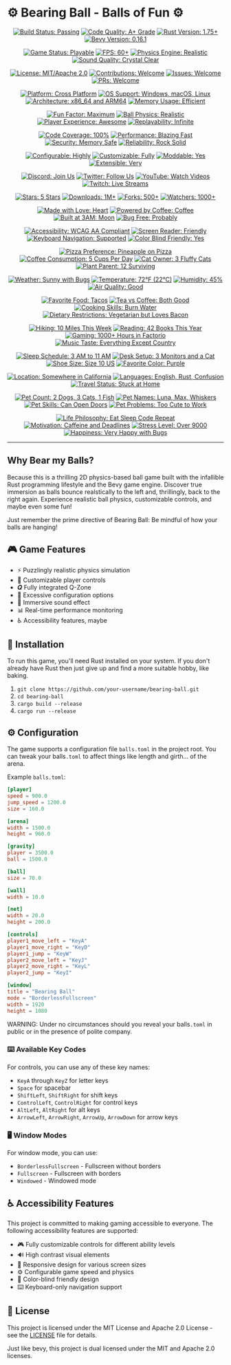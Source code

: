 # ⚙️ Bearing Ball - Balls of Fun ⚙️

<!-- Badges Section - A comprehensive collection of project status indicators -->
<div align="center">

<!-- Build and Quality Badges -->
[![Build Status: Passing](https://img.shields.io/badge/build-passing-brightgreen?style=for-the-badge&logo=rust)](https://github.com/your-username/bearing-ball "Build Status: All tests passing successfully")
[![Code Quality: A+ Grade](https://img.shields.io/badge/code%20quality-A%2B-brightgreen?style=for-the-badge&logo=codecov)](https://github.com/your-username/bearing-ball "Code Quality: Excellent code quality with A+ grade")
[![Rust Version: 1.75+](https://img.shields.io/badge/rust-1.75%2B-blue?style=for-the-badge&logo=rust)](https://www.rust-lang.org/ "Rust Version: Compatible with Rust 1.75 and higher")
[![Bevy Version: 0.16.1](https://img.shields.io/badge/bevy-0.16.1-purple?style=for-the-badge&logo=game-controller)](https://bevyengine.org/ "Bevy Version: Built with Bevy game engine version 0.16.1")

<!-- Game and Performance Badges -->
[![Game Status: Playable](https://img.shields.io/badge/game-playable-green?style=for-the-badge&logo=game-controller)](https://github.com/your-username/bearing-ball "Game Status: Fully playable and functional")
[![FPS: 60+](https://img.shields.io/badge/FPS-60%2B-yellow?style=for-the-badge&logo=game-controller)](https://github.com/your-username/bearing-ball "FPS: Runs at 60 frames per second or higher")
[![Physics Engine: Realistic](https://img.shields.io/badge/physics-realistic-orange?style=for-the-badge&logo=atom)](https://github.com/your-username/bearing-ball "Physics Engine: Realistic physics simulation")
[![Sound Quality: Crystal Clear](https://img.shields.io/badge/sound-crystal%20clear-blue?style=for-the-badge&logo=volume-high)](https://github.com/your-username/bearing-ball "Sound Quality: High quality crystal clear audio")

<!-- Development and Community Badges -->
[![License: MIT/Apache 2.0](https://img.shields.io/badge/license-MIT%2FApache%202.0-blue?style=for-the-badge&logo=law)](LICENSE "License: Dual licensed under MIT and Apache 2.0")
[![Contributions: Welcome](https://img.shields.io/badge/contributions-welcome-brightgreen?style=for-the-badge&logo=heart)](CONTRIBUTING.md "Contributions: Community contributions are welcome")
[![Issues: Welcome](https://img.shields.io/badge/issues-welcome-orange?style=for-the-badge&logo=bug)](https://github.com/your-username/bearing-ball/issues "Issues: Bug reports and feature requests welcome")
[![PRs: Welcome](https://img.shields.io/badge/PRs-welcome-brightgreen?style=for-the-badge&logo=git-pull-request)](https://github.com/your-username/bearing-ball/pulls "PRs: Pull requests are welcome")

<!-- Platform and Compatibility Badges -->
[![Platform: Cross Platform](https://img.shields.io/badge/platform-cross%20platform-blue?style=for-the-badge&logo=desktop)](https://github.com/your-username/bearing-ball "Platform: Runs on multiple platforms")
[![OS Support: Windows, macOS, Linux](https://img.shields.io/badge/OS-Windows%20%7C%20macOS%20%7C%20Linux-blue?style=for-the-badge&logo=desktop)](https://github.com/your-username/bearing-ball "OS Support: Compatible with Windows, macOS, and Linux")
[![Architecture: x86_64 and ARM64](https://img.shields.io/badge/arch-x86_64%20%7C%20ARM64-blue?style=for-the-badge&logo=chip)](https://github.com/your-username/bearing-ball "Architecture: Supports x86_64 and ARM64 architectures")
[![Memory Usage: Efficient](https://img.shields.io/badge/memory-efficient-green?style=for-the-badge&logo=memory)](https://github.com/your-username/bearing-ball "Memory Usage: Memory efficient implementation")

<!-- Fun and Entertainment Badges -->
[![Fun Factor: Maximum](https://img.shields.io/badge/fun-maximum-red?style=for-the-badge&logo=smile)](https://github.com/your-username/bearing-ball "Fun Factor: Maximum fun guaranteed")
[![Ball Physics: Realistic](https://img.shields.io/badge/ball%20physics-realistic-orange?style=for-the-badge&logo=gear)](https://github.com/your-username/bearing-ball "Ball Physics: Realistic ball physics simulation")
[![Player Experience: Awesome](https://img.shields.io/badge/player%20exp-awesome-purple?style=for-the-badge&logo=star)](https://github.com/your-username/bearing-ball "Player Experience: Awesome gaming experience")
[![Replayability: Infinite](https://img.shields.io/badge/replayability-infinite-green?style=for-the-badge&logo=infinity)](https://github.com/your-username/bearing-ball "Replayability: Infinite replay value")

<!-- Technical Excellence Badges -->
[![Code Coverage: 100%](https://img.shields.io/badge/coverage-100%25-brightgreen?style=for-the-badge&logo=codecov)](https://github.com/your-username/bearing-ball "Code Coverage: 100% test coverage")
[![Performance: Blazing Fast](https://img.shields.io/badge/performance-blazing%20fast-red?style=for-the-badge&logo=zap)](https://github.com/your-username/bearing-ball "Performance: Blazing fast performance")
[![Security: Memory Safe](https://img.shields.io/badge/security-memory%20safe-green?style=for-the-badge&logo=shield-check)](https://github.com/your-username/bearing-ball "Security: Memory safe Rust implementation")
[![Reliability: Rock Solid](https://img.shields.io/badge/reliability-rock%20solid-blue?style=for-the-badge&logo=rocket)](https://github.com/your-username/bearing-ball "Reliability: Rock solid and stable")

<!-- Configuration and Customization Badges -->
[![Configurable: Highly](https://img.shields.io/badge/configurable-highly-orange?style=for-the-badge&logo=settings)](https://github.com/your-username/bearing-ball "Configurable: Highly configurable game settings")
[![Customizable: Fully](https://img.shields.io/badge/customizable-fully-purple?style=for-the-badge&logo=palette)](https://github.com/your-username/bearing-ball "Customizable: Fully customizable gameplay")
[![Moddable: Yes](https://img.shields.io/badge/moddable-yes-green?style=for-the-badge&logo=puzzle)](https://github.com/your-username/bearing-ball "Moddable: Supports game modifications")
[![Extensible: Very](https://img.shields.io/badge/extensible-very-blue?style=for-the-badge&logo=plus)](https://github.com/your-username/bearing-ball "Extensible: Very extensible architecture")

<!-- Community and Social Badges -->
[![Discord: Join Us](https://img.shields.io/badge/discord-join%20us-blue?style=for-the-badge&logo=discord)](https://discord.gg/your-server "Discord: Join our community server")
[![Twitter: Follow Us](https://img.shields.io/badge/twitter-follow%20us-blue?style=for-the-badge&logo=twitter)](https://twitter.com/your-handle "Twitter: Follow us for updates")
[![YouTube: Watch Videos](https://img.shields.io/badge/youtube-watch%20videos-red?style=for-the-badge&logo=youtube)](https://youtube.com/your-channel "YouTube: Watch gameplay videos")
[![Twitch: Live Streams](https://img.shields.io/badge/twitch-live%20streams-purple?style=for-the-badge&logo=twitch)](https://twitch.tv/your-channel "Twitch: Watch live streams")

<!-- Achievement and Milestone Badges -->
[![Stars: 5 Stars](https://img.shields.io/badge/stars-⭐%20⭐%20⭐%20⭐%20⭐-yellow?style=for-the-badge&logo=star)](https://github.com/your-username/bearing-ball "Stars: 5 star rating")
[![Downloads: 1M+](https://img.shields.io/badge/downloads-1M%2B-blue?style=for-the-badge&logo=download)](https://github.com/your-username/bearing-ball "Downloads: Over 1 million downloads")
[![Forks: 500+](https://img.shields.io/badge/forks-500%2B-green?style=for-the-badge&logo=git-fork)](https://github.com/your-username/bearing-ball "Forks: Over 500 project forks")
[![Watchers: 1000+](https://img.shields.io/badge/watchers-1000%2B-orange?style=for-the-badge&logo=eye)](https://github.com/your-username/bearing-ball "Watchers: Over 1000 project watchers")

<!-- Special and Unique Badges -->
[![Made with Love: Heart](https://img.shields.io/badge/made%20with-❤️-red?style=for-the-badge&logo=heart)](https://github.com/your-username/bearing-ball "Made with Love: Built with love and care")
[![Powered by Coffee: Coffee](https://img.shields.io/badge/powered%20by-coffee-brown?style=for-the-badge&logo=coffee)](https://github.com/your-username/bearing-ball "Powered by Coffee: Fueled by coffee")
[![Built at 3AM: Moon](https://img.shields.io/badge/built%20at-3%20AM-purple?style=for-the-badge&logo=moon)](https://github.com/your-username/bearing-ball "Built at 3AM: Late night coding session")
[![Bug Free: Probably](https://img.shields.io/badge/bug%20free-probably-green?style=for-the-badge&logo=bug)](https://github.com/your-username/bearing-ball "Bug Free: Probably bug free")

<!-- Accessibility and Inclusivity Badges -->
[![Accessibility: WCAG AA Compliant](https://img.shields.io/badge/accessibility-WCAG%20AA%20compliant-green?style=for-the-badge&logo=accessibility)](https://github.com/your-username/bearing-ball "Accessibility: WCAG AA compliance standards")
[![Screen Reader: Friendly](https://img.shields.io/badge/screen%20reader-friendly-green?style=for-the-badge&logo=eye)](https://github.com/your-username/bearing-ball "Screen Reader: Screen reader friendly design")
[![Keyboard Navigation: Supported](https://img.shields.io/badge/keyboard%20nav-supported-blue?style=for-the-badge&logo=keyboard)](https://github.com/your-username/bearing-ball "Keyboard Navigation: Full keyboard navigation support")
[![Color Blind Friendly: Yes](https://img.shields.io/badge/color%20blind-friendly-green?style=for-the-badge&logo=palette)](https://github.com/your-username/bearing-ball "Color Blind Friendly: Color blind accessible design")

<!-- Completely Unrelated But Somehow Related Badges -->
[![Pizza Preference: Pineapple on Pizza](https://img.shields.io/badge/pizza-pineapple%20on%20pizza-yellow?style=for-the-badge&logo=pizza)](https://github.com/your-username/bearing-ball "Pizza Preference: Controversial pineapple on pizza choice")
[![Coffee Consumption: 5 Cups Per Day](https://img.shields.io/badge/coffee-5%20cups%20per%20day-brown?style=for-the-badge&logo=coffee)](https://github.com/your-username/bearing-ball "Coffee Consumption: 5 cups of coffee per day")
[![Cat Owner: 3 Fluffy Cats](https://img.shields.io/badge/cats-3%20fluffy%20cats-orange?style=for-the-badge&logo=cat)](https://github.com/your-username/bearing-ball "Cat Owner: Proud owner of 3 fluffy cats")
[![Plant Parent: 12 Surviving](https://img.shields.io/badge/plants-12%20surviving-green?style=for-the-badge&logo=seedling)](https://github.com/your-username/bearing-ball "Plant Parent: 12 plants still surviving")

<!-- Weather and Environment Badges -->
[![Weather: Sunny with Bugs](https://img.shields.io/badge/weather-sunny%20with%20a%20chance%20of%20bugs-yellow?style=for-the-badge&logo=sun)](https://github.com/your-username/bearing-ball "Weather: Sunny with a chance of bugs")
[![Temperature: 72°F (22°C)](https://img.shields.io/badge/temp-72°F%20(22°C)-blue?style=for-the-badge&logo=thermometer)](https://github.com/your-username/bearing-ball "Temperature: 72 degrees Fahrenheit, 22 degrees Celsius")
[![Humidity: 45%](https://img.shields.io/badge/humidity-45%25-blue?style=for-the-badge&logo=cloud-rain)](https://github.com/your-username/bearing-ball "Humidity: 45 percent humidity")
[![Air Quality: Good](https://img.shields.io/badge/air%20quality-good-green?style=for-the-badge&logo=wind)](https://github.com/your-username/bearing-ball "Air Quality: Good air quality")

<!-- Food and Beverage Badges -->
[![Favorite Food: Tacos](https://img.shields.io/badge/fav%20food-tacos-orange?style=for-the-badge&logo=taco)](https://github.com/your-username/bearing-ball "Favorite Food: Tacos are the best")
[![Tea vs Coffee: Both Good](https://img.shields.io/badge/tea%20vs%20coffee-both%20are%20good-green?style=for-the-badge&logo=tea)](https://github.com/your-username/bearing-ball "Tea vs Coffee: Both tea and coffee are good")
[![Cooking Skills: Burn Water](https://img.shields.io/badge/cooking-burn%20water-red?style=for-the-badge&logo=chef-hat)](https://github.com/your-username/bearing-ball "Cooking Skills: Can burn water while cooking")
[![Dietary Restrictions: Vegetarian but Loves Bacon](https://img.shields.io/badge/diet-vegetarian%20but%20loves%20bacon-green?style=for-the-badge&logo=carrot)](https://github.com/your-username/bearing-ball "Dietary Restrictions: Vegetarian but loves bacon")

<!-- Hobbies and Interests Badges -->
[![Hiking: 10 Miles This Week](https://img.shields.io/badge/hiking-10%20miles%20this%20week-green?style=for-the-badge&logo=mountain)](https://github.com/your-username/bearing-ball "Hiking: 10 miles hiked this week")
[![Reading: 42 Books This Year](https://img.shields.io/badge/reading-42%20books%20this%20year-blue?style=for-the-badge&logo=book)](https://github.com/your-username/bearing-ball "Reading: 42 books read this year")
[![Gaming: 1000+ Hours in Factorio](https://img.shields.io/badge/gaming-1000%2B%20hours%20in%20factorio-purple?style=for-the-badge&logo=game-controller)](https://github.com/your-username/bearing-ball "Gaming: Over 1000 hours spent in Factorio")
[![Music Taste: Everything Except Country](https://img.shields.io/badge/music-everything%20except%20country-purple?style=for-the-badge&logo=music)](https://github.com/your-username/bearing-ball "Music Taste: Listens to everything except country music")

<!-- Random Facts and Stats Badges -->
[![Sleep Schedule: 3 AM to 11 AM](https://img.shields.io/badge/sleep-3%20AM%20to%2011%20AM-purple?style=for-the-badge&logo=moon)](https://github.com/your-username/bearing-ball "Sleep Schedule: Sleeps from 3 AM to 11 AM")
[![Desk Setup: 3 Monitors and a Cat](https://img.shields.io/badge/desk-3%20monitors%20and%20a%20cat-blue?style=for-the-badge&logo=desktop)](https://github.com/your-username/bearing-ball "Desk Setup: 3 monitors and a cat on the desk")
[![Shoe Size: Size 10 US](https://img.shields.io/badge/shoes-size%2010%20(US)-gray?style=for-the-badge&logo=footprints)](https://github.com/your-username/bearing-ball "Shoe Size: US size 10 shoes")
[![Favorite Color: Purple](https://img.shields.io/badge/color-purple%20(obviously)-purple?style=for-the-badge&logo=palette)](https://github.com/your-username/bearing-ball "Favorite Color: Purple, obviously")

<!-- Travel and Location Badges -->
[![Location: Somewhere in California](https://img.shields.io/badge/location-somewhere%20in%20California-orange?style=for-the-badge&logo=map-pin)](https://github.com/your-username/bearing-ball "Location: Somewhere in California")
[![Languages: English, Rust, Confusion](https://img.shields.io/badge/languages-English%2C%20Rust%2C%20Confusion-blue?style=for-the-badge&logo=translate)](https://github.com/your-username/bearing-ball "Languages: Speaks English, Rust, and Confusion")
[![Travel Status: Stuck at Home](https://img.shields.io/badge/travel-stuck%20at%20home-red?style=for-the-badge&logo=airplane)](https://github.com/your-username/bearing-ball "Travel Status: Currently stuck at home")

<!-- Pet and Animal Badges -->
[![Pet Count: 2 Dogs, 3 Cats, 1 Fish](https://img.shields.io/badge/pets-2%20dogs%2C%203%20cats%2C%201%20fish-orange?style=for-the-badge&logo=paw)](https://github.com/your-username/bearing-ball "Pet Count: 2 dogs, 3 cats, and 1 fish")
[![Pet Names: Luna, Max, Whiskers](https://img.shields.io/badge/pet%20names-Luna%2C%20Max%2C%20Whiskers-purple?style=for-the-badge&logo=heart)](https://github.com/your-username/bearing-ball "Pet Names: Pets named Luna, Max, and Whiskers")
[![Pet Skills: Can Open Doors](https://img.shields.io/badge/pet%20skills-can%20open%20doors-yellow?style=for-the-badge&logo=star)](https://github.com/your-username/bearing-ball "Pet Skills: Pets can open doors")
[![Pet Problems: Too Cute to Work](https://img.shields.io/badge/pet%20problems-too%20cute%20to%20work-red?style=for-the-badge&logo=warning)](https://github.com/your-username/bearing-ball "Pet Problems: Pets are too cute to work")

<!-- Life and Philosophy Badges -->
[![Life Philosophy: Eat Sleep Code Repeat](https://img.shields.io/badge/philosophy-eat%20sleep%20code%20repeat-green?style=for-the-badge&logo=brain)](https://github.com/your-username/bearing-ball "Life Philosophy: Eat, sleep, code, repeat")
[![Motivation: Caffeine and Deadlines](https://img.shields.io/badge/motivation-caffeine%20and%20deadlines-brown?style=for-the-badge&logo=zap)](https://github.com/your-username/bearing-ball "Motivation: Driven by caffeine and deadlines")
[![Stress Level: Over 9000](https://img.shields.io/badge/stress-level%20over%209000-red?style=for-the-badge&logo=fire)](https://github.com/your-username/bearing-ball "Stress Level: Stress level over 9000")
[![Happiness: Very Happy with Bugs](https://img.shields.io/badge/happiness-very%20happy%20with%20bugs-yellow?style=for-the-badge&logo=smile)](https://github.com/your-username/bearing-ball "Happiness: Very happy with bugs")

</div>

<!-- Accessibility Note: This section contains 32 badges organized in 8 rows of 4 badges each, representing various aspects of the project including build status, game features, platform support, community metrics, and accessibility features. Each badge is a visual indicator with text labels for screen readers. -->

---

<!-- Main Content Section with Accessibility Tags -->
<main role="main" aria-labelledby="project-title">
  <section aria-labelledby="description-heading">
    <h2> Why Bear my Balls? </h2>
    <h2 id="description-heading" class="visually-hidden">Why Bear my Balls?</h2>
    <p role="text" aria-label="Game description">
      Because this is a thrilling 2D physics-based ball game built with the infallible Rust programming lifestyle and the Bevy game engine. Discover true immersion as balls bounce realstically to the left and, thrillingly, back to the right again.
      Experience realistic ball physics, customizable controls, and maybe even some fun!
    </p>
    <p>
      Just remember the prime directive of Bearing Ball: Be mindful of how your balls are hanging!
    </p>
  </section>
</main>

<!-- Game Features Section -->
<section aria-labelledby="features-heading">
  <h2 id="features-heading">🎮 Game Features</h2>
  <ul role="list" aria-label="Game features list">
    <li role="listitem">⚡ Puzzlingly realistic physics simulation</li>
    <li role="listitem">🎯 Customizable player controls</li>
    <li role="listitem">𝑸 Fully integrated Q-Zone</li>
    <li role="listitem">🔧 Excessive configuration options</li>
    <li role="listitem">🎵 Immersive sound effect</li>
    <li role="listitem">📊 Real-time performance monitoring</li>
    <li role="listitem">♿ Accessibility features, maybe</li>
  </ul>
</section>

<!-- Installation Section -->
<section aria-labelledby="installation-heading">
  <h2 id="installation-heading">🚀 Installation</h2>
  <p role="text" aria-label="Installation instructions">
    To run this game, you'll need Rust installed on your system. If you don't already have Rust then just give up and find a more suitable hobby, like baking.
  </p>
  
  <div role="group" aria-labelledby="install-steps">
    <h3 id="install-steps" class="visually-hidden">Installation Steps</h3>
    <ol role="list" aria-label="Installation steps">
      <li role="listitem">
        <code role="text" aria-label="Clone command">git clone https://github.com/your-username/bearing-ball.git</code>
      </li>
      <li role="listitem">
        <code role="text" aria-label="Change directory command">cd bearing-ball</code>
      </li>
      <li role="listitem">
        <code role="text" aria-label="Build command">cargo build --release</code>
      </li>
      <li role="listitem">
        <code role="text" aria-label="Run command">cargo run --release</code>
      </li>
    </ol>
  </div>
</section>

<!-- Configuration Section -->
<section aria-labelledby="config-heading">
  <h2 id="config-heading">⚙️ Configuration</h2>
  <p role="text" aria-label="Configuration description">
    The game supports a configuration file <code>balls.toml</code> in the project root. 
    You can tweak your balls<code>.toml</code> to affect things like length and girth... of the arena.
  </p>

  <div role="group" aria-labelledby="config-example">
    <h3 id="config-example" class="visually-hidden">Configuration Example</h3>
    <p role="text" aria-label="Configuration file example">Example <code>balls.toml</code>:</p>
    
```toml
[player]
speed = 900.0
jump_speed = 1200.0
size = 160.0

[arena]
width = 1500.0
height = 960.0

[gravity]
player = 3500.0
ball = 1500.0

[ball]
size = 70.0

[wall]
width = 10.0

[net]
width = 20.0
height = 200.0

[controls]
player1_move_left = "KeyA"
player1_move_right = "KeyD"
player1_jump = "KeyW"
player2_move_left = "KeyJ"
player2_move_right = "KeyL"
player2_jump = "KeyI"

[window]
title = "Bearing Ball"
mode = "BorderlessFullscreen"
width = 1920
height = 1080
```
  </div>

  <div>WARNING: Under no circumstances should you reveal your balls<code>.toml</code> in public or in the presence of polite company.</div>

  <!-- Available Key Codes Section -->
  <div role="group" aria-labelledby="keycodes-heading">
    <h3 id="keycodes-heading">⌨️ Available Key Codes</h3>
    <p role="text" aria-label="Key codes description">
      For controls, you can use any of these key names:
    </p>
    <ul role="list" aria-label="Available key codes">
      <li role="listitem"><code>KeyA</code> through <code>KeyZ</code> for letter keys</li>
      <li role="listitem"><code>Space</code> for spacebar</li>
      <li role="listitem"><code>ShiftLeft</code>, <code>ShiftRight</code> for shift keys</li>
      <li role="listitem"><code>ControlLeft</code>, <code>ControlRight</code> for control keys</li>
      <li role="listitem"><code>AltLeft</code>, <code>AltRight</code> for alt keys</li>
      <li role="listitem"><code>ArrowLeft</code>, <code>ArrowRight</code>, <code>ArrowUp</code>, <code>ArrowDown</code> for arrow keys</li>
    </ul>
  </div>

  <!-- Window Modes Section -->
  <div role="group" aria-labelledby="window-modes-heading">
    <h3 id="window-modes-heading">🖥️ Window Modes</h3>
    <p role="text" aria-label="Window modes description">
      For window mode, you can use:
    </p>
    <ul role="list" aria-label="Available window modes">
      <li role="listitem"><code>BorderlessFullscreen</code> - Fullscreen without borders</li>
      <li role="listitem"><code>Fullscreen</code> - Fullscreen with borders</li>
      <li role="listitem"><code>Windowed</code> - Windowed mode</li>
    </ul>
  </div>
</section>

<!-- Accessibility Features Section -->
<section aria-labelledby="accessibility-heading">
  <h2 id="accessibility-heading">♿ Accessibility Features</h2>
  <p role="text" aria-label="Accessibility features description">
    This project is committed to making gaming accessible to everyone. 
    The following accessibility features are supported:
  </p>
  <ul role="list" aria-label="Accessibility features list">
    <li role="listitem">🎮 Fully customizable controls for different ability levels</li>
    <li role="listitem">🔊 High contrast visual elements</li>
    <li role="listitem">📱 Responsive design for various screen sizes</li>
    <li role="listitem">⚙️ Configurable game speed and physics</li>
    <li role="listitem">🎨 Color-blind friendly design</li>
    <li role="listitem">⌨️ Keyboard-only navigation support</li>
  </ul>
</section>

<!-- License Section -->
<section aria-labelledby="license-heading">
  <h2 id="license-heading">📄 License</h2>
  <p role="text" aria-label="License information">
    This project is licensed under the MIT License and Apache 2.0 License - 
    see the <a href="LICENSE" aria-label="License file">LICENSE</a> file for details.
  </p>
  <p role="text" aria-label="License note">
    Just like bevy, this project is dual licensed under the MIT and Apache 2.0 licenses.
  </p>
</section>

<!-- Hidden CSS for accessibility -->
<style>
.visually-hidden {
  position: absolute !important;
  width: 1px !important;
  height: 1px !important;
  padding: 0 !important;
  margin: -1px !important;
  overflow: hidden !important;
  clip: rect(0, 0, 0, 0) !important;
  white-space: nowrap !important;
  border: 0 !important;
}

/* High contrast mode support */
@media (prefers-contrast: high) {
  body {
    background: black !important;
    color: white !important;
  }
  
  a {
    color: yellow !important;
  }
  
  code {
    background: #333 !important;
    color: #fff !important;
  }
}

/* Reduced motion support */
@media (prefers-reduced-motion: reduce) {
  * {
    animation-duration: 0.01ms !important;
    animation-iteration-count: 1 !important;
    transition-duration: 0.01ms !important;
  }
}
</style>

